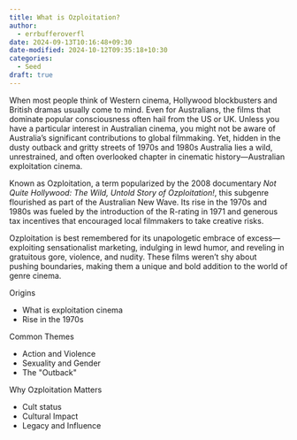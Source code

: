 ```yaml
---
title: What is Ozploitation?
author:
  - errbufferoverfl
date: 2024-09-13T10:16:48+09:30
date-modified: 2024-10-12T09:35:18+10:30
categories:
  - Seed
draft: true
---
```


When most people think of Western cinema, Hollywood blockbusters and British dramas usually come to mind. Even for Australians, the films that dominate popular consciousness often hail from the US or UK. Unless you have a particular interest in Australian cinema, you might not be aware of Australia’s significant contributions to global filmmaking. Yet, hidden in the dusty outback and gritty streets of 1970s and 1980s Australia lies a wild, unrestrained, and often overlooked chapter in cinematic history—Australian exploitation cinema.

Known as Ozploitation, a term popularized by the 2008 documentary *Not Quite Hollywood: The Wild, Untold Story of Ozploitation!*, this subgenre flourished as part of the Australian New Wave. Its rise in the 1970s and 1980s was fueled by the introduction of the R-rating in 1971 and generous tax incentives that encouraged local filmmakers to take creative risks.

Ozploitation is best remembered for its unapologetic embrace of excess—exploiting sensationalist marketing, indulging in lewd humor, and reveling in gratuitous gore, violence, and nudity. These films weren’t shy about pushing boundaries, making them a unique and bold addition to the world of genre cinema.

Origins

- What is exploitation cinema
- Rise in the 1970s

Common Themes

- Action and Violence
- Sexuality and Gender
- The "Outback"

Why Ozploitation Matters

- Cult status
- Cultural Impact
- Legacy and Influence

